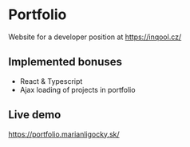 # Portfolio

Website for a developer position at https://inqool.cz/ 

## Implemented bonuses
- React & Typescript 
- Ajax loading of projects in portfolio

## Live demo
https://portfolio.marianligocky.sk/ 
